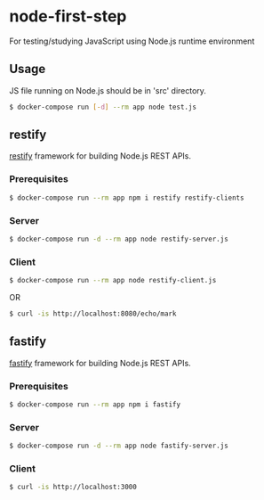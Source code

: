 # node-first-step

For testing/studying JavaScript using Node.js runtime environment

## Usage

JS file running on Node.js should be in 'src' directory.

```sh
$ docker-compose run [-d] --rm app node test.js
```


## restify

[restify](https://github.com/restify/node-restify) framework for building Node.js REST APIs.

### Prerequisites
```sh
$ docker-compose run --rm app npm i restify restify-clients
```

### Server
```sh
$ docker-compose run -d --rm app node restify-server.js
```

### Client
```sh
$ docker-compose run --rm app node restify-client.js
```
OR
```sh
$ curl -is http://localhost:8080/echo/mark
```


## fastify

[fastify](https://github.com/fastify/fastify) framework for building Node.js REST APIs.

### Prerequisites
```sh
$ docker-compose run --rm app npm i fastify
```

### Server
```sh
$ docker-compose run -d --rm app node fastify-server.js
```

### Client
```sh
$ curl -is http://localhost:3000
```
